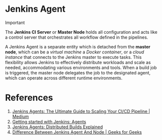 # Jenkins Agent

> [!IMPORTANT]
> The __Jenkins CI Server__ or __Master Node__ holds all configuration and acts like a control server that orchestrates all workflow defined in the pipelines.

A Jenkins Agent is a separate entity which is detached from the __master node__, which can be a _virtual machine_ a _Docker container_, or a _cloud instance_ that connects to the Jenkins master to execute tasks. This flexibility allows Jenkins to effectively distribute workloads and scale as needed, accommodating various environments and tools. When a build job is triggered, the master node delegates the job to the designated agent, which can operate across different runtime environments.


# References

1. [Jenkins Agents: The Ultimate Guide to Scaling Your CI/CD Pipeline | Medium](https://medium.com/@sayalishewale12/jenkins-agents-the-ultimate-guide-to-scaling-your-ci-cd-pipeline-427d94dc1302)
2. [Getting started with Jenkins: Agents](https://benmatselby.dev/post/jenkins-basic-agent/)
3. [Jenkins Agents: Distributed Builds Explained](https://reintech.io/blog/jenkins-agents-distributed-builds-guide)
4. [Difference Between Jenkins Agent And Node | Geeks for Geeks](https://www.geeksforgeeks.org/difference-between-jenkins-agent-and-node/)